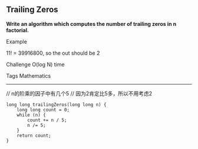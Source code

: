 ## Trailing Zeros ##

**Write an algorithm which computes the number of trailing zeros in n factorial.**

Example

11! = 39916800, so the out should be 2

Challenge
O(log N) time

Tags
Mathematics

----------


// n的阶乘的因子中有几个5
// 因为2肯定比5多，所以不用考虑2

    long long trailingZeros(long long n) {
        long long count = 0;
        while (n) {
            count += n / 5;
            n /= 5;
        }
        return count;
    }